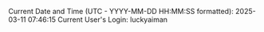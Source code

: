 Current Date and Time (UTC - YYYY-MM-DD HH:MM:SS formatted): 2025-03-11 07:46:15
Current User's Login: luckyaiman
